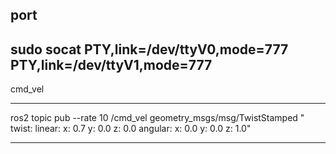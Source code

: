 port
---
sudo socat PTY,link=/dev/ttyV0,mode=777 PTY,link=/dev/ttyV1,mode=777
---


cmd_vel

---

ros2 topic pub --rate 10 /cmd_vel geometry_msgs/msg/TwistStamped "
    twist:
    linear:
        x: 0.7
        y: 0.0
        z: 0.0
    angular:
        x: 0.0
        y: 0.0
        z: 1.0"


---